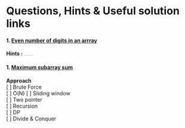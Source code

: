 # Questions, Hints & Useful solution links

#### 1. [Even number of digits in an arrray](https://leetcode.com/problems/find-numbers-with-even-number-of-digits/) 
   
**Hints :**  <span style="font-size:1px;">Math.log10(num) + 1 gives you the number of digits</span>


#### 1. [Maximum subarray sum](https://leetcode.com/problems/find-numbers-with-even-number-of-digits/) 

**Approach**  
[ ] Brute Force  
[ ] O(N) 
[ ] Sliding window  
[ ] Two pointer  
[ ] Recursion  
[ ] DP  
[ ] Divide & Conquer
